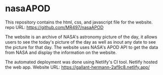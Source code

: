 # nasaAPOD

This repository contains the html, css, and javascript file for the website.
repo URL: https://github.com/MR497/nasaAPOD

The website is an archive of NASA's astronomy picture of the day, it allows users to see the today's picture of the day as well as inout any date to see the picture for that day.
The website uses NASA's APOD API to get the data from NASA and display the information on the website.

The automated deployment was done using Netlify's CI tool. Netlify hosted the web app. 
Website URL: https://gallant-hermann-2af9c8.netlify.app/

